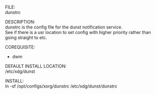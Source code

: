 FILE:  
dunstrc  

DESCRIPTION:   
dunstrc is the config file for the dunst notification service.  
See if there is a usr location to set config with higher priority rather
than going straight to etc.  

COREQUISITE:  
* dwm   

DEFAULT INSTALL LOCATION:  
/etc/xdg/dunst  

INSTALL:  
ln -sf /opt/configs/xorg/dunstrc /etc/xdg/dunst/dunstrc  

